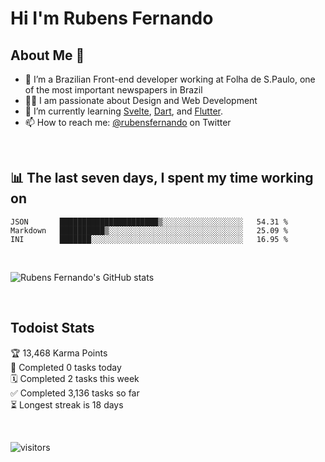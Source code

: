 # Hi I'm Rubens Fernando

## About Me 🚀

- 🌱 I’m a Brazilian Front-end developer working at Folha de S.Paulo, one of the most important newspapers in Brazil
- 👨‍💻 I am passionate about Design and Web Development
- 📖 I’m currently learning [Svelte](https://svelte.dev/), [Dart](https://dart.dev/), and [Flutter](https://flutter.dev/).
- 📫 How to reach me: [@rubensfernando](https://twitter.com/rubensfernando) on Twitter

<br />

## 📊 The last seven days, I spent my time working on

<!--START_SECTION:waka-->
```text
JSON       ██████████████████████▒░░░░░░░░░░░░░░░░░░   54.31 % 
Markdown   ██████████▒░░░░░░░░░░░░░░░░░░░░░░░░░░░░░░   25.09 % 
INI        ███████░░░░░░░░░░░░░░░░░░░░░░░░░░░░░░░░░░   16.95 % 
```
<!--END_SECTION:waka-->

<br />

![Rubens Fernando's GitHub stats](https://github-readme-stats.vercel.app/api?username=rubensfernando&show_icons=true&hide_border=true)

<br />

## Todoist Stats

<!-- TODO-IST:START -->
🏆  13,468 Karma Points           
🌸  Completed 0 tasks today           
🗓  Completed 2 tasks this week           
✅  Completed 3,136 tasks so far           
⏳  Longest streak is 18 days
<!-- TODO-IST:END -->

<br>

![visitors](https://visitor-badge.laobi.icu/badge?page_id=rubensfernando.rubensfernando)
